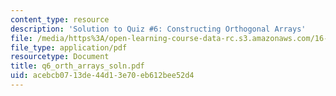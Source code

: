 ```yaml
---
content_type: resource
description: 'Solution to Quiz #6: Constructing Orthogonal Arrays'
file: /media/https%3A/open-learning-course-data-rc.s3.amazonaws.com/16-881-robust-system-design-summer-1998/acebcb0713de44d13e70eb612bee52d4_q6_orth_arrays_soln.pdf
file_type: application/pdf
resourcetype: Document
title: q6_orth_arrays_soln.pdf
uid: acebcb07-13de-44d1-3e70-eb612bee52d4
---
```

